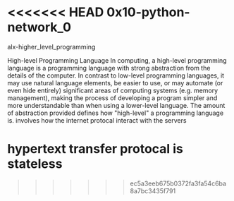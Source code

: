 <<<<<<< HEAD
0x10-python-network_0
=======
alx-higher_level_programming

High-level Programming Language In computing, 
a high-level programming language is a programming language with 
strong abstraction from the details of the computer.
 In contrast to low-level programming languages, it may use natural language 
 elements, be easier to use, or may automate (or even hide entirely) 
 significant areas of computing systems (e.g. memory management), making 
 the process of developing a program simpler and more understandable than when
  using a lower-level language. The amount of abstraction provided defines how 
  "high-level" a programming language is.
  involves how the internet protocal interact with the servers
  # hypertext transfer protocal is stateless
>>>>>>> ec5a3eeb675b0372fa3fa54c6ba8a7bc3435f791
